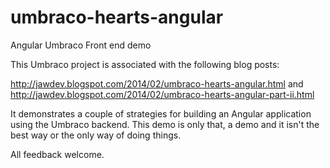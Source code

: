 umbraco-hearts-angular
======================

Angular Umbraco Front end demo

This Umbraco project is associated with the following blog posts:

http://jawdev.blogspot.com/2014/02/umbraco-hearts-angular.html
and
http://jawdev.blogspot.com/2014/02/umbraco-hearts-angular-part-ii.html

It demonstrates a couple of strategies for building an Angular application using the Umbraco backend.  This demo is only that, a demo and it isn't the best way or the only way of doing things.

All feedback welcome.
